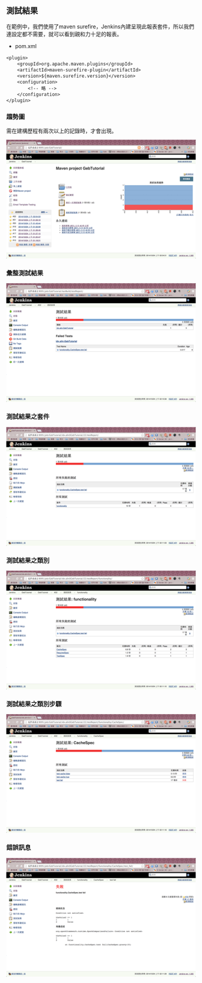 ## 測試結果

在範例中，我們使用了maven surefire，Jenkins內建呈現此報表套件，所以我們連設定都不需要，就可以看到親和力十足的報表。

* pom.xml

```
<plugin>
    <groupId>org.apache.maven.plugins</groupId>
    <artifactId>maven-surefire-plugin</artifactId>
    <version>${maven.surefire.version}</version>
    <configuration>
        <!-- 略 -->
    </configuration>
</plugin>
```

### 趨勢圖
需在建構歷程有兩次以上的記錄時，才會出現。

![趨勢圖](report_trend.png)

### 彙整測試結果
![彙整測試結果](report_summary.png)

### 測試結果之套件
![測試結果之套件](report_test_set.png)

### 測試結果之類別
![測試結果之類別](report_test_case.png)

### 測試結果之類別步驟
![測試結果之類別步驟](report_step.png)

### 錯誤訊息
![錯誤訊息](fail_message.png)
